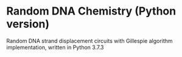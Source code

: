 # Random DNA Chemistry (Python version)

Random DNA strand displacement circuits with Gillespie algorithm implementation, written in Python 3.7.3
